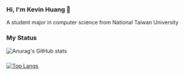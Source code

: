 ### **Hi, I'm Kevin Huang** 🎈
A student major in computer science from National Taiwan University
### My Status
![Anurag's GitHub stats](https://github-readme-stats.vercel.app/api?username=egnkvn&show_icons=true&theme=dark&include_all_commits=true)
#####
[![Top Langs](https://github-readme-stats.vercel.app/api/top-langs/?username=egnkvn&layout=compact&theme=dark)](https://github.com/anuraghazra/github-readme-stats)

